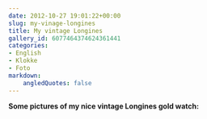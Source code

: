 ```yaml
---
date: 2012-10-27 19:01:22+00:00
slug: my-vinage-longines
title: My vintage Longines
gallery_id: 6077464374624361441
categories:
- English
- Klokke
- Foto
markdown:
    angledQuotes: false
---
```


**Some pictures of my nice vintage Longines gold watch:**

